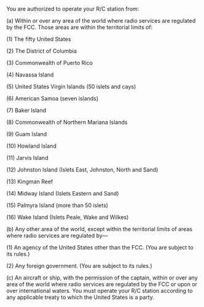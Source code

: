 You are authorized to operate your R/C station from:
                                    

(a) Within or over any area of the world where radio services are regulated by the FCC. Those areas are within the territorial limits of:

(1) The fifty United States

(2) The District of Columbia

(3) Commonwealth of Puerto Rico

(4) Navassa Island

(5) United States Virgin Islands (50 islets and cays)

(6) American Samoa (seven islands)

(7) Baker Island

(8) Commonwealth of Northern Mariana Islands

(9) Guam Island

(10) Howland Island

(11) Jarvis Island

(12) Johnston Island (Islets East, Johnston, North and Sand)

(13) Kingman Reef

(14) Midway Island (Islets Eastern and Sand)

(15) Palmyra Island (more than 50 islets)

(16) Wake Island (Islets Peale, Wake and Wilkes)

(b) Any other area of the world, except within the territorial limits of areas where radio services are regulated by—

(1) An agency of the United States other than the FCC. (You are subject to its rules.)

(2) Any foreign government. (You are subject to its rules.)

(c) An aircraft or ship, with the permission of the captain, within or over any area of the world where radio services are regulated by the FCC or upon or over international waters. You must operate your R/C station according to any applicable treaty to which the United States is a party.

